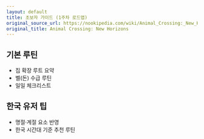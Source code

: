 ```yaml
---
layout: default
title: 초보자 가이드 (1주차 로드맵)
original_source_url: https://nookipedia.com/wiki/Animal_Crossing:_New_Horizons
original_title: Animal Crossing: New Horizons
---
```


## 기본 루틴
- 집 확장 루트 요약
- 벨(돈) 수급 루틴
- 일일 체크리스트

## 한국 유저 팁
- 명절·계절 요소 반영
- 한국 시간대 기준 추천 루틴
